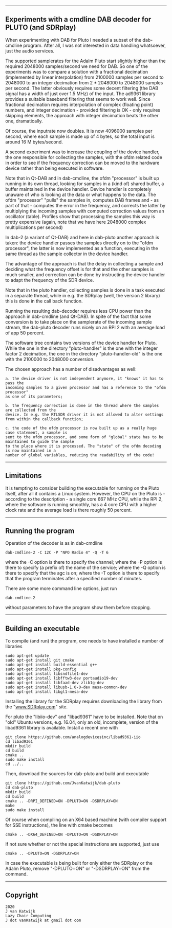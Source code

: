 ------------------------------------------------------------------------
Experiments with a cmdline DAB decoder for PLUTO (and SDRplay)
------------------------------------------------------------------------

When experimenting with DAB for Pluto I needed a subset of the dab-cmdline
program. After all, I was not interested in data handling whatsoever,
just the audio services.

The supported samplerates for the Adalm Pluto start slightly higher than the required
2048000 samples/second we need for DAB. So one of the experiments was to compare a
solution with a fractional decimation (implemented by linear interpolation) 
from 2100000 samples per second to 2048000 to an integer decimation from 2 * 2048000
to 2048000 samples per second. The latter obviously requires some decent filtering
(the DAB signal has a width of just over 1.5 MHz) of the input. The ad9361 library provides a 
suitable baseband filtering that seems to work well.
Since fractional decimation requires interpolation of complex (floating point)
numbers, and integer decimation - provided filtering is OK - only requires
skipping elements, the approach with integer decimation beats the other one,
dramatically.

Of course, the inputrate now doubles. It is now 4096000 samples per second, where
each sample is made up of 4 bytes, so the total input is around 16 M bytes/second.

A second experiment was to increase the coupling of the device handler,
the one responsible for collecting the samples, with the ofdm related code
in order to see if the frequency correction can be moved to the hardware device
rather than being executed in software.

Note that in Qt-DAB and in dab-cmdline, the ofdm "processor" is built
up running in its own thread, looking for samples in a (kind of) shared
buffer, a buffer maintained in the device handler. Device handler
is completely unaware of who is looking at the data or what happens to
the data. The ofdm "processor" "pulls" the samples in, computes DAB frames and -
as part of that - computes the error in the frequency, and corrects the latter
by multiplying the incoming samples with computed correction values from an
oscillator (table). Profiles show that processing the samples
this way is pretty expensive (again, note that we have here 2048000 complex multiplications
per second)

In dab-2 (a variant of Qt-DAB) and here in dab-pluto another approach is taken: 
the device handler passes the samples directly on to the "ofdm processor", the latter is now
implemented as a function, executing in the same thread as the sample collector in the device handler.

The advantage of the approach is that the delay in collecting a sample
and deciding what the frequency offset is for that and the other samples
is much smaller, and correction can be done by instructing the device
handler to adapt the frequency of the SDR device.

Note that in the pluto handler, collecting samples is done in a task executed
in a separate thread, while in e.g. the SDRplay (well, the version 2 library)
this is done in the call back function.

Running the resulting dab-decoder requires less CPU power than the approach
in dab-cmdline (and Qt-DAB). In spite of the fact that some conversion
is to take place on the samplerate of the incoming sample stream, the
dab-pluto decoder runs nicely on an RPI 2 with an average
load of app 50 percent.


The software tree contains two versions of the device handler for Pluto.
While the one in the directory "pluto-handler" is the one with the
integer factor 2 decimation, the one in the directory "pluto-handler-old" is
the one with the 2100000 to 2048000 conversion.

The chosen approach has a number of disadvantages as well:

	a. the device driver is not independent anymore, it "knows" it has to pass the
	incoming samples to a given processor and has a reference to the "ofdm processor"
	as one of its parameters;
	
	b. the frequency correction is done in the thread where the samples are collected from the
	device. In e.g. the RTLSDR driver it is not allowed to alter settings from within the callback function;

	c. the code of the ofdm processor is now built up as a really huge case statement, a sample is 
	sent to the ofdm processor, and some form of "global" state has to be maintained to guide the sample
	to the place where it is processed. The "state" of the ofdm decoding is now maintained in a
	number of global variables, reducing the readability of the code!

---------------------------------------------------------------------------
Limitations
----------------------------------------------------------------------------

It is tempting to consider building the executable for running
on the Pluto itself, after all it contains a Linux system.
However, the CPU on the Pluto is - according to the description -
a single core 667 MHz CPU, while the RPI 2, where the software is
running smoothly, has a 4 core CPU with a higher clock rate and
the average load is there roughly 50 percent.

-----------------------------------------------------------------------------
Running the program
-----------------------------------------------------------------------------

Operation of the decoder is as in dab-cmdline

	dab-cmdline-2 -C 12C -P "NPO Radio 4" -Q -T 6

where the -C option is there to specify the channel;
where the -P option is there to specify (a prefix of) the name of the service;
where the -Q option is there to specify that the agc is on;
where the -T option is there to specify that the program terminates after a
specified number of minutes.

There are some more command line options, just run

	dab-cmdline-2

without parameters to have the program show them before stopping.

---------------------------------------------------------------------------
Building an executable
---------------------------------------------------------------------------

To compile (and run) the program, one needs to have installed
a number of libraries

	sudo apt-get update
	sudo apt-get install git cmake
	sudo apt-get install build-essential g++
	sudo apt-get install pkg-config
	sudo apt-get install libsndfile1-dev
	sudo apt-get install libfftw3-dev portaudio19-dev
	sudo apt-get install libfaad-dev zlib1g-dev 
	sudo apt-get install libusb-1.0-0-dev mesa-common-dev
	sudo apt-get install libgl1-mesa-dev


Installing the library for the SDRplay requires downloading the library from the "www.SDRplay.com" site.

For pluto the "libiio-dev" and "libad9361" have to be installed.
Note that on "old" Ubuntu versions, e.g. 16.04, only an old,
incomplete, version of the libad9361 library is available.
Install a recent one with

	git clone https://github.com/analogdevicesinc/libad9361-iio
	cd libad9361
	mkdir build
	cd build
	cmake ..
	sudo make install
	cd ../..

Then, download the sources for dab-pluto and build and executable

	git clone https://github.com/JvanKatwijk/dab-pluto
	cd dab-pluto
	mkdir build
	cd build
	cmake .. -DRPI_DEFINED=ON -DPLUTO=ON -DSDRPLAY=ON
	make
	sudo make install

Of course when compiling on an X64 based machine (with compiler support
for SSE instructions), the line with cmake becomes

	cmake .. -DX64_DEFINED=ON -DPLUTO=ON -DSDRPLAY=ON

If not sure whether or not the special instructions are supported,
just use

	cmake .. -DPLUTO=ON -DSDRPLAY=ON

In case the executable is being built for only either the SDRplay
or the Adalm Pluto, remove "-DPLUTO=ON" or "-DSDRPLAY=ON" from the command.

-----------------------------------------------------------------------------
Copyright
-----------------------------------------------------------------------------

	2020
	J van Katwijk
	Lazy Chair Computing
	J dot vanKatwijk at gmail dot com



